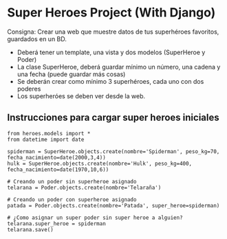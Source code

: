 # Super Heroes Project (With Django)

Consigna: Crear una web que muestre datos de tus superhéroes favoritos, guardados en un BD.

+ Deberá tener un template, una vista y dos modelos (SuperHeroe y Poder)
+ La clase SuperHeroe, deberá guardar mínimo un número, una cadena y una fecha (puede guardar más cosas)
+ Se deberán crear como mínimo 3 superhéroes, cada uno con dos poderes
+ Los superheróes se deben ver desde la web.

## Instrucciones para cargar super heroes iniciales

```
from heroes.models import *
from datetime import date

spiderman = SuperHeroe.objects.create(nombre='Spiderman', peso_kg=70, fecha_nacimiento=date(2000,3,4))
hulk = SuperHeroe.objects.create(nombre='Hulk', peso_kg=400, fecha_nacimiento=date(1970,10,6))

# Creando un poder sin superheroe asignado
telarana = Poder.objects.create(nombre='Telaraña')

# Creando un poder con superheroe asignado
patada = Poder.objects.create(nombre='Patada', super_heroe=spiderman)

# ¿Como asignar un super poder sin super heroe a alguien?
telarana.super_heroe = spiderman
telarana.save()
```
